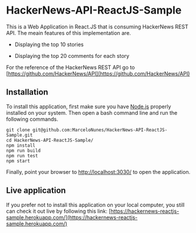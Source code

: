 # HackerNews-API-ReactJS-Sample

This is a Web Application in React.JS that is consuming HackerNews REST API. The meain features of this implementation are.

- Displaying the top 10 stories

- Displaying the top 20 comments for each story

For the reference of the HackerNews REST API go to [https://github.com/HackerNews/API](https://github.com/HackerNews/API)

## Installation

To install this application, first make sure you have [Node.js](https://nodejs.org/en/) properly installed on your system. Then open a bash command line and run the following commands.

```
git clone git@github.com:MarceloNunes/HackerNews-API-ReactJS-Sample.git
cd HackerNews-API-ReactJS-Sample/
npm install
npm run build
npm run test
npm start
```

Finally, point your browser to [http://localhost:3030/](http://localhost:3030/) to open the application.

## Live application

If you prefer not to install this application on your local computer, you still can check it out live by following this link: 
[https://hackernews-reactjs-sample.herokuapp.com/](https://hackernews-reactjs-sample.herokuapp.com/)

